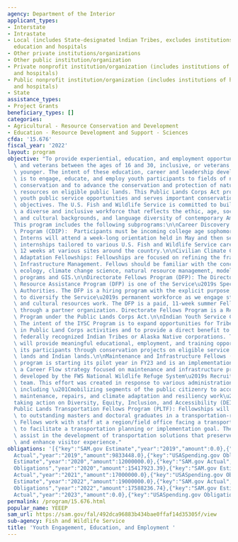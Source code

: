 ```yaml
---
agency: Department of the Interior
applicant_types:
- Interstate
- Intrastate
- Local (includes State-designated lndian Tribes, excludes institutions of higher
  education and hospitals
- Other private institutions/organizations
- Other public institution/organization
- Private nonprofit institution/organization (includes institutions of higher education
  and hospitals)
- Public nonprofit institution/organization (includes institutions of higher education
  and hospitals)
- State
assistance_types:
- Project Grants
beneficiary_types: []
categories:
- Agricultural - Resource Conservation and Development
- Education - Resource Development and Support - Sciences
cfda: '15.676'
fiscal_year: '2022'
layout: program
objective: "To provide experiential, education, and employment opportunities for youth\
  \ and veterans between the ages of 16 and 30, inclusive, or veterans aged 35 or\
  \ younger. The intent of these education, career and leadership development programs\
  \ is to engage, educate, and employ youth participants to fields of natural resource\
  \ conservation and to advance the conservation and protection of natural and cultural\
  \ resources on eligible public lands. This Public Lands Corps Act program expands\
  \ youth public service opportunities and serves important conservation and societal\
  \ objectives. The U.S. Fish and Wildlife Service is committed to building and retaining\
  \ a diverse and inclusive workforce that reflects the ethic, age, socioeconomic\
  \ and cultural backgrounds, and language diversity of contemporary America.\n\n\
  This program includes the following subprograms:\n\nCareer Discovery Internship\
  \ Program (CDIP):  Participants must be incoming college age sophomores and juniors.\
  \ Interns will attend a week-long orientation held in May and then serve in summer\
  \ internships tailored to various U.S. Fish and Wildlife Service career tracks for\
  \ 12 weeks at various sites around the country.\n\nCivilian Climate Corps (CCC)/Climate\
  \ Adaptation Fellowships: Fellowships are focused on refining the framework of Climate-smart\
  \ Infrastructure Management. Fellows should be familiar with the concepts of landscape\
  \ ecology, climate change science, natural resource management, modeling or statistical\
  \ programs and GIS.\n\nDirectorate Fellows Program (DFP): The Directorate Fellows\
  \ Resource Assistance Program (DFP) is one of the Service\u2019s Special Hiring\
  \ Authorities. The DFP is a hiring program with the explicit purpose, as legislated,\
  \ to diversify the Service\u2019s permanent workforce as we engage students in natural\
  \ and cultural resources work. The DFP is a paid, 11-week summer Fellowship administered\
  \ through a partner organization. Directorate Fellows Program is a Resource Assistant\
  \ Program under the Public Lands Corps Act.\n\nIndian Youth Service Corps (IYSC):\
  \ The intent of the IYSC Program is to expand opportunities for Tribes to participate\
  \ in Public Land Corps activities and to provide a direct benefit to members of\
  \ federally recognized Indian Tribes or Alaska Native corporations. The IYSC Program\
  \ will provide meaningful educational, employment, and training opportunities to\
  \ its participants through conservation projects on eligible service land - public\
  \ lands and Indian lands.\n\nMaintenance and Infrastructure Fellows (MIFP): This\
  \ program is starting its pilot year in FY23 and is an implementation action of\
  \ a Career Flow strategy focused on maintenance and infrastructure professionals\
  \ developed by the FWS National Wildlife Refuge System\u2019s Recruit Train Retain\
  \ team. This effort was created in response to various administration priorities\
  \ including \u201Cmobilizing segments of the public citizenry to accomplish deferred\
  \ maintenance, repairs, and climate adaptation and resiliency work\u201D and \u201C\
  taking action on Diversity, Equity, Inclusion, and Accessibility (DEIA).\u201D\n\
  Public Lands Transportation Fellows Program (PLTF): Fellowships will be provided\
  \ to outstanding masters and doctoral graduates in a transportation-related field.\
  \ Fellows work with staff at a region/field office facing a transportation issue\
  \ to facilitate a transportation planning or implementation goal. The assigned projects\
  \ assist in the development of transportation solutions that preserve valuable resources\
  \ and enhance visitor experience."
obligations: '[{"key":"SAM.gov Estimate","year":"2019","amount":0.0},{"key":"SAM.gov
  Actual","year":"2019","amount":9833448.0},{"key":"USASpending.gov Obligations","year":"2019","amount":9999965.6},{"key":"SAM.gov
  Estimate","year":"2020","amount":12000000.0},{"key":"SAM.gov Actual","year":"2020","amount":15300000.0},{"key":"USASpending.gov
  Obligations","year":"2020","amount":15417923.39},{"key":"SAM.gov Estimate","year":"2021","amount":18000000.0},{"key":"SAM.gov
  Actual","year":"2021","amount":17000000.0},{"key":"USASpending.gov Obligations","year":"2021","amount":16601178.11},{"key":"SAM.gov
  Estimate","year":"2022","amount":19000000.0},{"key":"SAM.gov Actual","year":"2022","amount":17648072.0},{"key":"USASpending.gov
  Obligations","year":"2022","amount":17588236.74},{"key":"SAM.gov Estimate","year":"2023","amount":19500000.0},{"key":"SAM.gov
  Actual","year":"2023","amount":0.0},{"key":"USASpending.gov Obligations","year":"2023","amount":20180116.2}]'
permalink: /program/15.676.html
popular_name: YEEEP
sam_url: https://sam.gov/fal/492dca96883b434bae0ffaf14d35305f/view
sub-agency: Fish and Wildlife Service
title: 'Youth Engagement, Education, and Employment '
---
```

